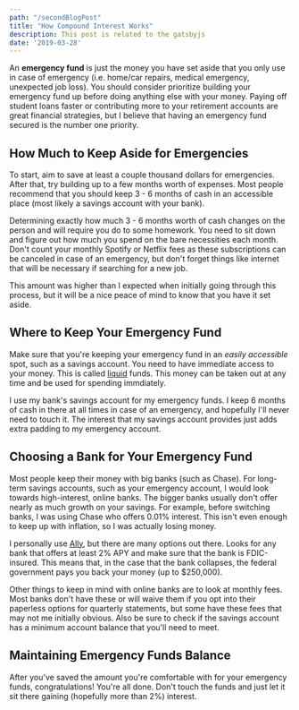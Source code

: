 ```yaml
---
path: "/secondBlogPost"
title: "How Compound Interest Works"
description: This post is related to the gatsbyjs
date: '2019-03-28'
---
```

An **emergency fund** is just the money you have set aside that you only use in case of emergency (i.e. home/car repairs, medical emergency, unexpected job loss). You should consider prioritize building your emergency fund up before doing anything else with your money. Paying off student loans faster or contributing more to your retirement accounts are great financial strategies, but I believe that having an emergency fund secured is the number one priority.

## How Much to Keep Aside for Emergencies

To start, aim to save at least a couple thousand dollars for emergencies. After that, try building up to a few months worth of expenses. Most people recommend that you should keep 3 - 6 months of cash in an accessible place (most likely a savings account with your bank).

Determining exactly how much 3 - 6 months worth of cash changes on the person and will require you do to some homework. You need to sit down and figure out how much you spend on the bare necessities each month. Don't count your monthly Spotify or Netflix fees as these subscriptions can be canceled in case of an emergency, but don't forget things like internet that will be necessary if searching for a new job.

This amount was higher than I expected when initially going through this process, but it will be a nice peace of mind to know that you have it set aside.

## Where to Keep Your Emergency Fund

Make sure that you're keeping your emergency fund in an *easily accessible* spot, such as a savings account. You need to have immediate access to your money. This is called [liquid](https://www.investopedia.com/terms/l/liquidity.asp) funds. This money can be taken out at any time and be used for spending immdiately.

I use my bank's savings account for my emergency funds. I keep 6 months of cash in there at all times in case of an emergency, and hopefully I'll never need to touch it. The interest that my savings account provides just adds extra padding to my emergency account.

## Choosing a Bank for Your Emergency Fund

Most people keep their money with big banks (such as Chase). For long-term savings accounts, such as your emergency account, I would look towards high-interest, online banks. The bigger banks usually don't offer nearly as much growth on your savings. For example, before switching banks, I was using Chase who offers 0.01% interest. This isn't even enough to keep up with inflation, so I was actually losing money.

I personally use [Ally](https://www.ally.com/), but there are many options out there. Looks for any bank that offers at least 2% APY and make sure that the bank is FDIC-insured. This means that, in the case that the bank collapses, the federal government pays you back your money (up to $250,000).

Other things to keep in mind with online banks are to look at monthly fees. Most banks don't have these or will waive them if you opt into their paperless options for quarterly statements, but some have these fees that may not me initially obvious. Also be sure to check if the savings account has a minimum account balance that you'll need to meet.

## Maintaining Emergency Funds Balance

After you've saved the amount you're comfortable with for your emergency funds, congratulations! You're all done. Don't touch the funds and just let it sit there gaining (hopefully more than 2%) interest.
